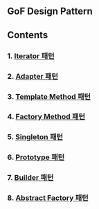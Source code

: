 ## GoF Design Pattern

## Contents

### 1. [Iterator 패턴](/src/main/java/com/wonjin/designpattern/iterator)
### 2. [Adapter 패턴](/src/main/java/com/wonjin/designpattern/adapter)
### 3. [Template Method 패턴](/src/main/java/com/wonjin/designpattern/templatemethod)
### 4. [Factory Method 패턴](/src/main/java/com/wonjin/designpattern/factorymethod)
### 5. [Singleton 패턴](/src/main/java/com/wonjin/designpattern/singleton)
### 6. [Prototype 패턴](/src/main/java/com/wonjin/designpattern/prototype)
### 7. [Builder 패턴](/src/main/java/com/wonjin/designpattern/builder)
### 8. [Abstract Factory 패턴](/src/main/java/com/wonjin/designpattern/abstractfactory)
